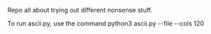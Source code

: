 Repo all about trying out different nonsense stuff.

To run ascii.py, use the command python3 ascii.py --file <!img path> --cols 120